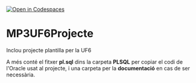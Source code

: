 [![Open in Codespaces](https://classroom.github.com/assets/launch-codespace-7f7980b617ed060a017424585567c406b6ee15c891e84e1186181d67ecf80aa0.svg)](https://classroom.github.com/open-in-codespaces?assignment_repo_id=15059143)
# MP3UF6Projecte
Inclou projecte plantilla per la UF6

A més conté el fitxer **pl.sql** dins la carpeta **PLSQL** per copiar el codi de l'Oracle usat al projecte, i una carpeta per la **documentació** en cas de ser necessària. 
